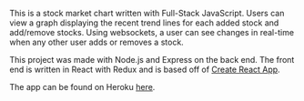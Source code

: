 This is a stock market chart written with Full-Stack JavaScript. Users can view a graph displaying the recent trend lines for each added stock and add/remove stocks. Using websockets, a user can see changes in real-time when any other user adds or removes a stock.

This project was made with Node.js and Express on the back end. The front end is written in React with Redux and is based off of [Create React App](https://github.com/facebookincubator/create-react-app).

The app can be found on Heroku [here](https://thawing-atoll-75323.herokuapp.com/).
